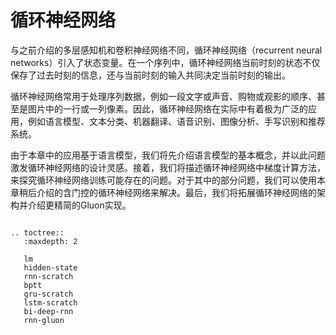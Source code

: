 # 循环神经网络

与之前介绍的多层感知机和卷积神经网络不同，循环神经网络（recurrent neural networks）引入了状态变量。在一个序列中，循环神经网络当前时刻的状态不仅保存了过去时刻的信息，还与当前时刻的输入共同决定当前时刻的输出。

循环神经网络常用于处理序列数据，例如一段文字或声音、购物或观影的顺序、甚至是图片中的一行或一列像素。因此，循环神经网络在实际中有着极为广泛的应用，例如语言模型、文本分类、机器翻译、语音识别、图像分析、手写识别和推荐系统。

由于本章中的应用基于语言模型，我们将先介绍语言模型的基本概念，并以此问题激发循环神经网络的设计灵感。接着，我们将描述循环神经网络中梯度计算方法，来探究循环神经网络训练可能存在的问题。对于其中的部分问题，我们可以使用本章稍后介绍的含门控的循环神经网络来解决。最后，我们将拓展循环神经网络的架构并介绍更精简的Gluon实现。

```eval_rst

.. toctree::
   :maxdepth: 2

   lm
   hidden-state
   rnn-scratch
   bptt
   gru-scratch
   lstm-scratch
   bi-deep-rnn
   rnn-gluon
```
